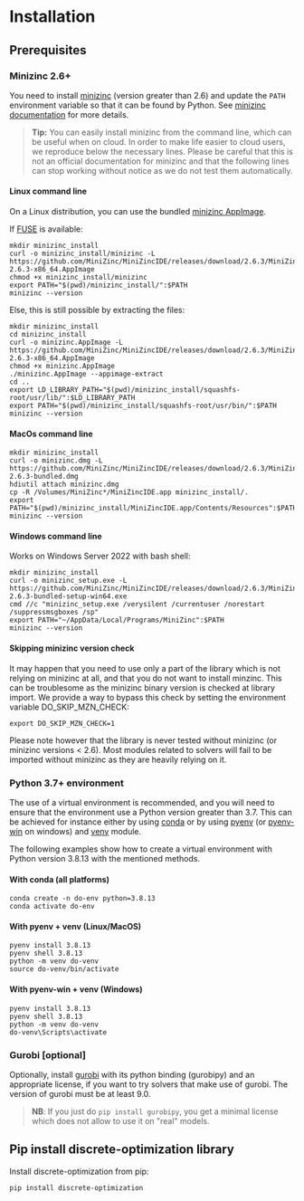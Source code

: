 # Installation

## Prerequisites

### Minizinc 2.6+

You need to install [minizinc](https://www.minizinc.org/) (version greater than 2.6) and update the `PATH` environment variable
so that it can be found by Python.
See [minizinc documentation](https://www.minizinc.org/doc-latest/en/installation.html) for more details.

> **Tip:** You can easily install minizinc from the command line, which can be useful when on cloud.
> In order to make life easier to cloud users, we reproduce below the necessary lines. Please be careful that this
> is not an official documentation for minizinc and that the following lines can stop working without notice
> as we do not test them automatically.

#### Linux command line
On a Linux distribution, you can use the bundled [minizinc AppImage](https://www.minizinc.org/doc-latest/en/installation.html#appimage).

If [FUSE](https://en.wikipedia.org/wiki/Filesystem_in_Userspace) is available:
```
mkdir minizinc_install
curl -o minizinc_install/minizinc -L https://github.com/MiniZinc/MiniZincIDE/releases/download/2.6.3/MiniZincIDE-2.6.3-x86_64.AppImage
chmod +x minizinc_install/minizinc
export PATH="$(pwd)/minizinc_install/":$PATH
minizinc --version
```
Else, this is still possible by extracting the files:
```
mkdir minizinc_install
cd minizinc_install
curl -o minizinc.AppImage -L https://github.com/MiniZinc/MiniZincIDE/releases/download/2.6.3/MiniZincIDE-2.6.3-x86_64.AppImage
chmod +x minizinc.AppImage
./minizinc.AppImage --appimage-extract
cd ..
export LD_LIBRARY_PATH="$(pwd)/minizinc_install/squashfs-root/usr/lib/":$LD_LIBRARY_PATH
export PATH="$(pwd)/minizinc_install/squashfs-root/usr/bin/":$PATH
minizinc --version
```

#### MacOs command line
```
mkdir minizinc_install
curl -o minizinc.dmg -L https://github.com/MiniZinc/MiniZincIDE/releases/download/2.6.3/MiniZincIDE-2.6.3-bundled.dmg
hdiutil attach minizinc.dmg
cp -R /Volumes/MiniZinc*/MiniZincIDE.app minizinc_install/.
export PATH="$(pwd)/minizinc_install/MiniZincIDE.app/Contents/Resources":$PATH
minizinc --version
```

#### Windows command line
Works on Windows Server 2022 with bash shell:
```
mkdir minizinc_install
curl -o minizinc_setup.exe -L https://github.com/MiniZinc/MiniZincIDE/releases/download/2.6.3/MiniZincIDE-2.6.3-bundled-setup-win64.exe
cmd //c "minizinc_setup.exe /verysilent /currentuser /norestart /suppressmsgboxes /sp"
export PATH="~/AppData/Local/Programs/MiniZinc":$PATH
minizinc --version
```

#### Skipping minizinc version check

It may happen that you need to use only a part of the library which is not relying on minizinc at all,
and that you do not want to install minzinc.
This can be troublesome as the minizinc binary version is checked at library import.
We provide a way to bypass this check by setting the environment variable DO_SKIP_MZN_CHECK:
```shell
export DO_SKIP_MZN_CHECK=1
```
Please note however that the library is never tested without minizinc (or minizinc versions < 2.6).
Most modules related to solvers will fail to be imported without minizinc as they are heavily relying on it.


### Python 3.7+ environment

The use of a virtual environment is recommended, and you will need to ensure that the environment use a Python version
greater than 3.7.
This can be achieved for instance either by using [conda](https://docs.conda.io/en/latest/) or by using [pyenv](https://github.com/pyenv/pyenv) (or [pyenv-win](https://github.com/pyenv-win/pyenv-win) on windows)
and [venv](https://docs.python.org/fr/3/library/venv.html) module.

The following examples show how to create a virtual environment with Python version 3.8.13 with the mentioned methods.

#### With conda (all platforms)

```shell
conda create -n do-env python=3.8.13
conda activate do-env
```

#### With pyenv + venv (Linux/MacOS)

```shell
pyenv install 3.8.13
pyenv shell 3.8.13
python -m venv do-venv
source do-venv/bin/activate
```

#### With pyenv-win + venv (Windows)

```shell
pyenv install 3.8.13
pyenv shell 3.8.13
python -m venv do-venv
do-venv\Scripts\activate
```

### Gurobi [optional]


Optionally, install [gurobi](https://www.gurobi.com/) with its python binding (gurobipy)
and an appropriate license, if you want to try solvers that make use of gurobi. The version of gurobi must be at least 9.0.

> **NB**: If you just do `pip install gurobipy`, you get a minimal license which does not allow to use it on "real" models.


## Pip install discrete-optimization library

Install discrete-optimization from pip:

```shell
pip install discrete-optimization
```
